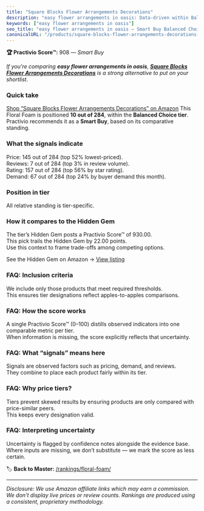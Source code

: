 ```yaml
---
title: "Square Blocks Flower Arrangements Decorations"
description: "easy flower arrangements in oasis: Data-driven within Balanced Choice ranking using the Practivio Score™. Positioned by quality, value, demand, findability, mo…"
keywords: ["easy flower arrangements in oasis"]
seo_title: "easy flower arrangements in oasis — Smart Buy Balanced Choice (2025)"
canonicalURL: "/products/square-blocks-flower-arrangements-decorations-B07C96S7MH/"
---
```


**🏆 Practivio Score™:** 908 — _Smart Buy_


*If you're comparing **easy flower arrangements in oasis**, **[Square Blocks Flower Arrangements Decorations](https://www.amazon.com/dp/B07C96S7MH?tag=practivio-20)** is a strong alternative to put on your shortlist.*
### Quick take
[Shop “Square Blocks Flower Arrangements Decorations” on Amazon](https://www.amazon.com/dp/B07C96S7MH?tag=practivio-20)
This Floral Foam is positioned **10 out of 284**, within the **Balanced Choice tier**.  
Practivio recommends it as a **Smart Buy**, based on its comparative standing.

### What the signals indicate
Price: 145 out of 284 (top 52% lowest-priced).  
Reviews: 7 out of 284 (top 3% in review volume).  
Rating: 157 out of 284 (top 56% by star rating).  
Demand: 67 out of 284 (top 24% by buyer demand this month).

### Position in tier
All relative standing is tier-specific.

### How it compares to the Hidden Gem
The tier’s Hidden Gem posts a Practivio Score™ of 930.00.  
This pick trails the Hidden Gem by 22.00 points.  
Use this context to frame trade-offs among competing options.  

See the Hidden Gem on Amazon → [View listing](https://www.amazon.com/dp/B0C73GH3PP?tag=practivio-20)

### FAQ: Inclusion criteria
We include only those products that meet required thresholds.  
This ensures tier designations reflect apples-to-apples comparisons.

### FAQ: How the score works
A single Practivio Score™ (0–100) distills observed indicators into one comparable metric per tier.  
When information is missing, the score explicitly reflects that uncertainty.

### FAQ: What “signals” means here
Signals are observed factors such as pricing, demand, and reviews.  
They combine to place each product fairly within its tier.

### FAQ: Why price tiers?
Tiers prevent skewed results by ensuring products are only compared with price-similar peers.  
This keeps every designation valid.

### FAQ: Interpreting uncertainty
Uncertainty is flagged by confidence notes alongside the evidence base.  
Where inputs are missing, we don’t substitute — we mark the score as less certain.


🏷️ **Back to Master:** [/rankings/floral-foam/](/rankings/floral-foam/)

---
_Disclosure: We use Amazon affiliate links which may earn a commission. We don’t display live prices or review counts. Rankings are produced using a consistent, proprietary methodology._
